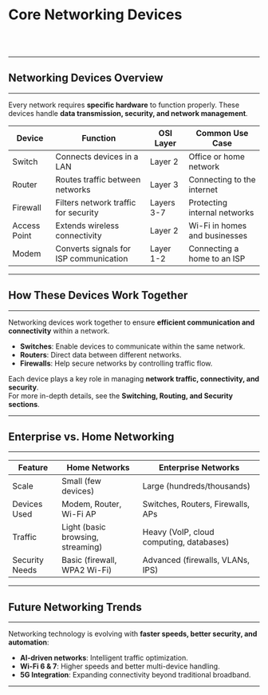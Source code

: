 # Core Networking Devices  
<br><br>

---
## **Networking Devices Overview**
---
Every network requires **specific hardware** to function properly. These devices handle **data transmission, security, and network management**.

<table class="notesTable">
    <thead>
        <tr class="tableHeader">
            <th class="tableCellHeader">Device</th>
            <th class="tableCellHeader">Function</th>
            <th class="tableCellHeader">OSI Layer</th>
            <th class="tableCellHeader">Common Use Case</th>
        </tr>
    </thead>
    <tbody>
        <tr class="tableRow">
            <td class="tableCell">Switch</td>
            <td class="tableCell">Connects devices in a LAN</td>
            <td class="tableCell">Layer 2</td>
            <td class="tableCell">Office or home network</td>
        </tr>
        <tr class="tableRow">
            <td class="tableCell">Router</td>
            <td class="tableCell">Routes traffic between networks</td>
            <td class="tableCell">Layer 3</td>
            <td class="tableCell">Connecting to the internet</td>
        </tr>
        <tr class="tableRow">
            <td class="tableCell">Firewall</td>
            <td class="tableCell">Filters network traffic for security</td>
            <td class="tableCell">Layers 3-7</td>
            <td class="tableCell">Protecting internal networks</td>
        </tr>
        <tr class="tableRow">
            <td class="tableCell">Access Point</td>
            <td class="tableCell">Extends wireless connectivity</td>
            <td class="tableCell">Layer 2</td>
            <td class="tableCell">Wi-Fi in homes and businesses</td>
        </tr>
        <tr class="tableRow">
            <td class="tableCell">Modem</td>
            <td class="tableCell">Converts signals for ISP communication</td>
            <td class="tableCell">Layer 1-2</td>
            <td class="tableCell">Connecting a home to an ISP</td>
        </tr>
    </tbody>
</table>

---
## **How These Devices Work Together**
---
Networking devices work together to ensure **efficient communication and connectivity** within a network.

- **Switches**: Enable devices to communicate within the same network.
- **Routers**: Direct data between different networks.
- **Firewalls**: Help secure networks by controlling traffic flow.

Each device plays a key role in managing **network traffic, connectivity, and security**.  
For more in-depth details, see the **Switching, Routing, and Security sections**.

---
## **Enterprise vs. Home Networking**
---
<table class="notesTable">
    <thead>
        <tr class="tableHeader">
            <th class="tableCellHeader">Feature</th>
            <th class="tableCellHeader">Home Networks</th>
            <th class="tableCellHeader">Enterprise Networks</th>
        </tr>
    </thead>
    <tbody>
        <tr class="tableRow">
            <td class="tableCell">Scale</td>
            <td class="tableCell">Small (few devices)</td>
            <td class="tableCell">Large (hundreds/thousands)</td>
        </tr>
        <tr class="tableRow">
            <td class="tableCell">Devices Used</td>
            <td class="tableCell">Modem, Router, Wi-Fi AP</td>
            <td class="tableCell">Switches, Routers, Firewalls, APs</td>
        </tr>
        <tr class="tableRow">
            <td class="tableCell">Traffic</td>
            <td class="tableCell">Light (basic browsing, streaming)</td>
            <td class="tableCell">Heavy (VoIP, cloud computing, databases)</td>
        </tr>
        <tr class="tableRow">
            <td class="tableCell">Security Needs</td>
            <td class="tableCell">Basic (firewall, WPA2 Wi-Fi)</td>
            <td class="tableCell">Advanced (firewalls, VLANs, IPS)</td>
        </tr>
    </tbody>
</table>

---
## **Future Networking Trends**
---
Networking technology is evolving with **faster speeds, better security, and automation**:
- **AI-driven networks**: Intelligent traffic optimization.
- **Wi-Fi 6 & 7**: Higher speeds and better multi-device handling.
- **5G Integration**: Expanding connectivity beyond traditional broadband.

---